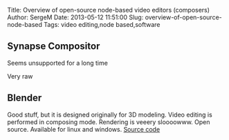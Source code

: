 Title: Overview of open-source node-based video editors (composers)
Author: SergeM
Date: 2013-05-12 11:51:00
Slug: overview-of-open-source-node-based
Tags: video editing,node based,software

## Synapse Compositor 

Seems unsupported for a long time

Very raw



## Blender

Good stuff, but it is designed originally for 3D modeling. Video editing is performed in composing mode. Rendering is veeery sloooowww. Open source. Available for linux and windows. 
[Source code](http://gitorious.org/blenderprojects/)
